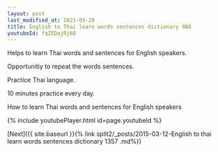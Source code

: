 ```yaml
---
layout: post
last_modified_at: 2021-03-29
title: English to Thai learn words sentences dictionary 988 
youtubeId: fqZEDajRj6Q
---
```

 
 
Helps to learn Thai words and sentences for English speakers.

Opportunitiy to repeat the words sentences. 

Practice Thai language. 
 
10 minutes practice every day. 
 
How to learn Thai words and sentences for English speakers 
 
{% include youtubePlayer.html id=page.youtubeId %}
 
 
[Next]({{ site.baseurl }}{% link  split2/_posts/2015-03-12-English to thai learn words sentences dictionary 1357 .md%})
 
